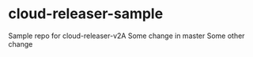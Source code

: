 # cloud-releaser-sample

Sample repo for cloud-releaser-v2A
Some change in master
Some other change
